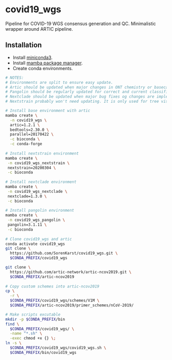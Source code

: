 # covid19_wgs
Pipeline for COVID-19 WGS consensus generation and QC. Minimalistic wrapper around ARTIC pipeline.

## Installation

* Install [miniconda3](https://docs.conda.io/en/latest/miniconda.html).
* Install [mamba package manager](https://github.com/mamba-org/mamba).
* Create conda environments.
```bash
# NOTES:
# Environments are split to ensure easy update.
# Artic should be updated when major changes in ONT chemistry or basecalling occures.
# Pangolin should be regularly updated for correct and current classification.
# Nextclade should be updated when major bug fixes og changes are implemented.
# Nextstrain probably won't need updating. It is only used for tree visualization.

# Install base environment with artic
mamba create \
  -n covid19_wgs \
  artic=1.2.1 \
  bedtools=2.30.0 \
  parallel=20170422 \
  -c bioconda \
  -c conda-forge
  
# Install nextstrain environment
mamba create \
 -n covid19_wgs_nextstrain \
 nextstrain=20200304 \
 -c bioconda 
  
# Install nextclade environment 
mamba create \
 -n covid19_wgs_nextclade \
 nextclade=1.3.0 \
 -c bioconda
  
# Install pangolin environment
mamba create \
 -n covid19_wgs_pangolin \
 pangolin=3.1.11 \
 -c bioconda
 
# Clone covid19_wgs and artic
conda activate covid19_wgs
git clone \
  https://github.com/SorenKarst/covid19_wgs.git \
  $CONDA_PREFIX/covid19_wgs

git clone \
  https://github.com/artic-network/artic-ncov2019.git \
  $CONDA_PREFIX/artic-ncov2019
  
# Copy custom schemes into artic-ncov2019
cp \
  -r \
  $CONDA_PREFIX/covid19_wgs/schemes/V1M \
  $CONDA_PREFIX/artic-ncov2019/primer_schemes/nCoV-2019/  

# Make scripts excutable
mkdir -p $CONDA_PREFIX/bin
find \
  $CONDA_PREFIX/covid19_wgs/ \
  -name "*.sh" \
  -exec chmod +x {} \;  
ln -s \
  $CONDA_PREFIX/covid19_wgs/covid19_wgs.sh \
  $CONDA_PREFIX/bin/covid19_wgs
```
